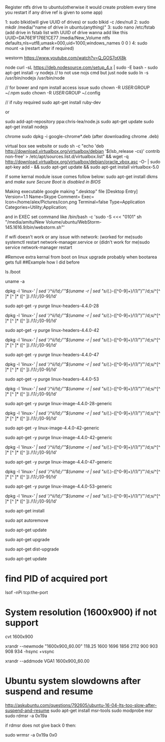Register ntfs drive to ubuntu(otherwise it would create problem every time you restart if any drive ref is given to some app)

1: sudo blkid(will give UUID of drives) or sudo blkid -c /dev/null
2:  sudo mkdir /media/"name of drive in ubuntu(anything)"
3: sudo nano /etc/fstab (add drive in fstab list with UUID of drive wanna add like this
UUID=DA76E1F176E1CE77 /media/New_Volume ntfs    defaults,nls=utf8,umask=000,uid=1000,windows_names 0       0
)
4: sudo mount -a (restart after if required)

westorm
https://www.youtube.com/watch?v=Q_GOS7otX8k

node
curl -sL https://deb.nodesource.com/setup_4.x | sudo -E bash -
sudo apt-get install -y nodejs
// to not use nojs cmd but just node
sudo ln  -s /usr/bin/nodejs /usr/bin/node

// for bower and npm install access issue
sudo chown -R $USER:$GROUP ~/.npm
sudo chown -R $USER:$GROUP ~/.config

// if ruby required
sudo apt-get install ruby-dev

or

sudo add-apt-repository ppa:chris-lea/node.js
sudo apt-get update
sudo apt-get install nodejs



chrome
sudo dpkg -i google-chrome*.deb
(after downloading chrome .deb)

virtual box
see website or 
sudo sh -c "echo 'deb http://download.virtualbox.org/virtualbox/debian '$(lsb_release -cs)' contrib non-free' > /etc/apt/sources.list.d/virtualbox.list" && wget -q http://download.virtualbox.org/virtualbox/debian/oracle_vbox.asc -O- | sudo apt-key add - && sudo apt-get update && sudo apt-get install virtualbox-5.0

if some kernal module issue comes follow below: 
sudo apt-get install dkms 
and 
*make sure Secure Boot is disabled in BIOS*

Making executable
google making ".desktop" file
[Desktop Entry]
Version=1.1
Name=Skype
Comment=
Exec=
Icon=/home/alex/Pictures/icon.png
Terminal=false
Type=Application
Categories=Utility;Application;

and in EXEC set command like 
/bin/bash -c 'sudo -S <<< "0101" sh "/media/amitu/New Volume/ubuntu/WebStorm-145.1616.9/bin/webstorm.sh"'



if wifi doesn't work or any issue with network:
(worked for me)sudo systemctl restart network-manager.service 
or
(didn't work for me)sudo service network-manager restart


#Remove extra kernal from boot on linux upgrade probably when bootarea gets full
 ##Example how I did before
 
ls /boot

uname -a

dpkg -l 'linux-*' | sed '/^ii/!d;/'"$(uname -r | sed "s/\(.*\)-\([^0-9]\+\)/\1/")"'/d;s/^[^ ]* [^ ]* \([^ ]*\).*/\1/;/[0-9]/!d'

sudo apt-get -y purge linux-headers-4.4.0-28

dpkg -l 'linux-*' | sed '/^ii/!d;/'"$(uname -r | sed "s/\(.*\)-\([^0-9]\+\)/\1/")"'/d;s/^[^ ]* [^ ]* \([^ ]*\).*/\1/;/[0-9]/!d'

sudo apt-get -y purge linux-headers-4.4.0-42

dpkg -l 'linux-*' | sed '/^ii/!d;/'"$(uname -r | sed "s/\(.*\)-\([^0-9]\+\)/\1/")"'/d;s/^[^ ]* [^ ]* \([^ ]*\).*/\1/;/[0-9]/!d'

sudo apt-get -y purge linux-headers-4.4.0-47

dpkg -l 'linux-*' | sed '/^ii/!d;/'"$(uname -r | sed "s/\(.*\)-\([^0-9]\+\)/\1/")"'/d;s/^[^ ]* [^ ]* \([^ ]*\).*/\1/;/[0-9]/!d'

sudo apt-get -y purge linux-headers-4.4.0-53

dpkg -l 'linux-*' | sed '/^ii/!d;/'"$(uname -r | sed "s/\(.*\)-\([^0-9]\+\)/\1/")"'/d;s/^[^ ]* [^ ]* \([^ ]*\).*/\1/;/[0-9]/!d'

sudo apt-get -y purge linux-image-4.4.0-28-generic

dpkg -l 'linux-*' | sed '/^ii/!d;/'"$(uname -r | sed "s/\(.*\)-\([^0-9]\+\)/\1/")"'/d;s/^[^ ]* [^ ]* \([^ ]*\).*/\1/;/[0-9]/!d'

sudo apt-get -y linux-image-4.4.0-42-generic

sudo apt-get -y purge linux-image-4.4.0-42-generic

dpkg -l 'linux-*' | sed '/^ii/!d;/'"$(uname -r | sed "s/\(.*\)-\([^0-9]\+\)/\1/")"'/d;s/^[^ ]* [^ ]* \([^ ]*\).*/\1/;/[0-9]/!d'

sudo apt-get -y purge linux-image-4.4.0-47-generic

dpkg -l 'linux-*' | sed '/^ii/!d;/'"$(uname -r | sed "s/\(.*\)-\([^0-9]\+\)/\1/")"'/d;s/^[^ ]* [^ ]* \([^ ]*\).*/\1/;/[0-9]/!d'

sudo apt-get -y purge linux-image-4.4.0-53-generic

dpkg -l 'linux-*' | sed '/^ii/!d;/'"$(uname -r | sed "s/\(.*\)-\([^0-9]\+\)/\1/")"'/d;s/^[^ ]* [^ ]* \([^ ]*\).*/\1/;/[0-9]/!d'

sudo apt-get install

sudo apt autoremove

sudo apt-get update

sudo apt-get upgrade

sudo apt-get dist-upgrade

sudo apt-get update

# find PID of acquired port
lsof -nPi tcp:the-port

# System resolution (1600x900) if not support
 cvt 1600x900
 
 xrandr --newmode "1600x900_60.00" 118.25 1600 1696 1856 2112 900 903 908 934 -hsync +vsync
 
 xrandr --addmode VGA1 1600x900_60.00 

# Ubuntu system slowdowns after suspend and resume
http://askubuntu.com/questions/792605/ubuntu-16-04-lts-too-slow-after-suspend-and-resume
sudo apt-get install msr-tools
sudo modprobe msr
sudo rdmsr -a 0x19a

if rdmsr does not give back 0 then:

sudo wrmsr -a 0x19a 0x0
